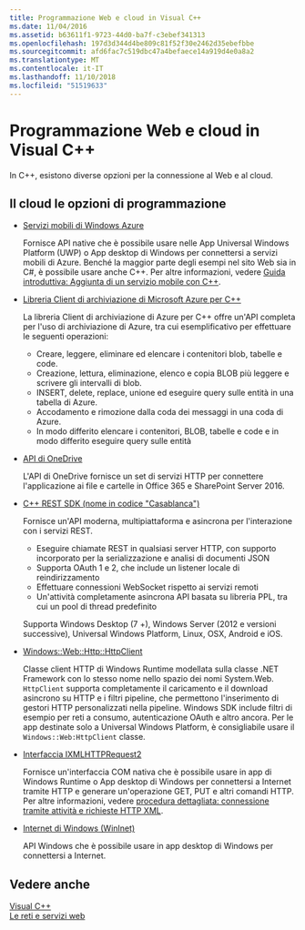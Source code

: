 ```yaml
---
title: Programmazione Web e cloud in Visual C++
ms.date: 11/04/2016
ms.assetid: b63611f1-9723-44d0-ba7f-c3ebef341313
ms.openlocfilehash: 197d3d344d4be809c81f52f30e2462d35ebefbbe
ms.sourcegitcommit: afd6fac7c519dbc47a4befaece14a919d4e0a8a2
ms.translationtype: MT
ms.contentlocale: it-IT
ms.lasthandoff: 11/10/2018
ms.locfileid: "51519633"
---
```

# <a name="cloud-and-web-programming-in-visual-c"></a>Programmazione Web e cloud in Visual C++

In C++, esistono diverse opzioni per la connessione al Web e al cloud.

## <a name="cloud-programming-options"></a>Il cloud le opzioni di programmazione

- [Servizi mobili di Windows Azure](http://www.windowsazure.com/develop/mobile/)

  Fornisce API native che è possibile usare nelle App Universal Windows Platform (UWP) o App desktop di Windows per connettersi a servizi mobili di Azure. Benché la maggior parte degli esempi nel sito Web sia in C#, è possibile usare anche C++. Per altre informazioni, vedere [Guida introduttiva: Aggiunta di un servizio mobile con C++](https://msdn.microsoft.com/library/windows/apps/dn263181.aspx).

- [Libreria Client di archiviazione di Microsoft Azure per C++](https://blogs.msdn.microsoft.com/windowsazurestorage/2015/04/29/microsoft-azure-storage-client-library-for-c-v1-0-0-general-availability/)

  La libreria Client di archiviazione di Azure per C++ offre un'API completa per l'uso di archiviazione di Azure, tra cui esemplificativo per effettuare le seguenti operazioni:

  - Creare, leggere, eliminare ed elencare i contenitori blob, tabelle e code.
  - Creazione, lettura, eliminazione, elenco e copia BLOB più leggere e scrivere gli intervalli di blob.
  - INSERT, delete, replace, unione ed eseguire query sulle entità in una tabella di Azure.
  - Accodamento e rimozione dalla coda dei messaggi in una coda di Azure.
  - In modo differito elencare i contenitori, BLOB, tabelle e code e in modo differito eseguire query sulle entità

- [API di OneDrive](https://dev.onedrive.com/README.htm)

  L'API di OneDrive fornisce un set di servizi HTTP per connettere l'applicazione ai file e cartelle in Office 365 e SharePoint Server 2016.

- [C++ REST SDK (nome in codice "Casablanca")](https://github.com/Microsoft/cpprestsdk)

  Fornisce un'API moderna, multipiattaforma e asincrona per l'interazione con i servizi REST.

  - Eseguire chiamate REST in qualsiasi server HTTP, con supporto incorporato per la serializzazione e analisi di documenti JSON
  - Supporta OAuth 1 e 2, che include un listener locale di reindirizzamento
  - Effettuare connessioni WebSocket rispetto ai servizi remoti
  - Un'attività completamente asincrona API basata su libreria PPL, tra cui un pool di thread predefinito

  Supporta Windows Desktop (7 +), Windows Server (2012 e versioni successive), Universal Windows Platform, Linux, OSX, Android e iOS.

- [Windows::Web::Http::HttpClient](https://msdn.microsoft.com/library/windows/apps/windows.web.http.httpclient.aspx)

  Classe client HTTP di Windows Runtime modellata sulla classe .NET Framework con lo stesso nome nello spazio dei nomi System.Web. `HttpClient` supporta completamente il caricamento e il download asincrono su HTTP e i filtri pipeline, che permettono l'inserimento di gestori HTTP personalizzati nella pipeline. Windows SDK include filtri di esempio per reti a consumo, autenticazione OAuth e altro ancora. Per le app destinate solo a Universal Windows Platform, è consigliabile usare il `Windows::Web:HttpClient` classe.

- [Interfaccia IXMLHTTPRequest2](/windows/desktop/api/msxml6/nn-msxml6-ixmlhttprequest2)

  Fornisce un'interfaccia COM nativa che è possibile usare in app di Windows Runtime o App desktop di Windows per connettersi a Internet tramite HTTP e generare un'operazione GET, PUT e altri comandi HTTP. Per altre informazioni, vedere [procedura dettagliata: connessione tramite attività e richieste HTTP XML](../parallel/concrt/walkthrough-connecting-using-tasks-and-xml-http-requests.md).

- [Internet di Windows (WinInet)](/windows/desktop/WinInet/portal)

  API Windows che è possibile usare in app desktop di Windows per connettersi a Internet.

## <a name="see-also"></a>Vedere anche

[Visual C++](../visual-cpp-in-visual-studio.md) <br/>
[Le reti e servizi web](/windows/uwp/networking/)
